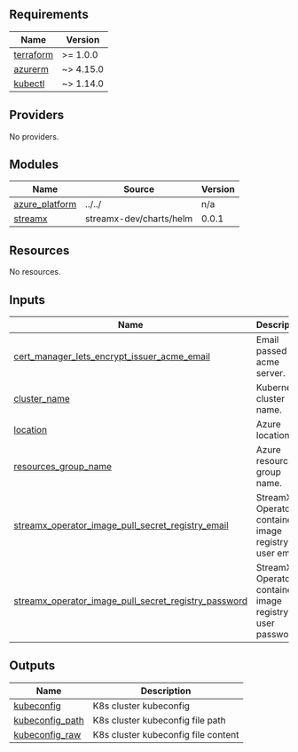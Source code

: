 <!-- BEGIN_TF_DOCS -->
## Requirements

| Name | Version |
|------|---------|
| <a name="requirement_terraform"></a> [terraform](#requirement\_terraform) | >= 1.0.0 |
| <a name="requirement_azurerm"></a> [azurerm](#requirement\_azurerm) | ~> 4.15.0 |
| <a name="requirement_kubectl"></a> [kubectl](#requirement\_kubectl) | ~> 1.14.0 |

## Providers

No providers.

## Modules

| Name | Source | Version |
|------|--------|---------|
| <a name="module_azure_platform"></a> [azure\_platform](#module\_azure\_platform) | ../../ | n/a |
| <a name="module_streamx"></a> [streamx](#module\_streamx) | streamx-dev/charts/helm | 0.0.1 |

## Resources

No resources.

## Inputs

| Name | Description | Type | Default | Required |
|------|-------------|------|---------|:--------:|
| <a name="input_cert_manager_lets_encrypt_issuer_acme_email"></a> [cert\_manager\_lets\_encrypt\_issuer\_acme\_email](#input\_cert\_manager\_lets\_encrypt\_issuer\_acme\_email) | Email passed to acme server. | `string` | n/a | yes |
| <a name="input_cluster_name"></a> [cluster\_name](#input\_cluster\_name) | Kubernetes cluster name. | `string` | `"streamx-example"` | no |
| <a name="input_location"></a> [location](#input\_location) | Azure location. | `string` | `"West Europe"` | no |
| <a name="input_resources_group_name"></a> [resources\_group\_name](#input\_resources\_group\_name) | Azure resources group name. | `string` | `"streamx-example"` | no |
| <a name="input_streamx_operator_image_pull_secret_registry_email"></a> [streamx\_operator\_image\_pull\_secret\_registry\_email](#input\_streamx\_operator\_image\_pull\_secret\_registry\_email) | StreamX Operator container image registry user email. | `string` | n/a | yes |
| <a name="input_streamx_operator_image_pull_secret_registry_password"></a> [streamx\_operator\_image\_pull\_secret\_registry\_password](#input\_streamx\_operator\_image\_pull\_secret\_registry\_password) | StreamX Operator container image registry user password. | `string` | n/a | yes |

## Outputs

| Name | Description |
|------|-------------|
| <a name="output_kubeconfig"></a> [kubeconfig](#output\_kubeconfig) | K8s cluster kubeconfig |
| <a name="output_kubeconfig_path"></a> [kubeconfig\_path](#output\_kubeconfig\_path) | K8s cluster kubeconfig file path |
| <a name="output_kubeconfig_raw"></a> [kubeconfig\_raw](#output\_kubeconfig\_raw) | K8s cluster kubeconfig file content |
<!-- END_TF_DOCS -->